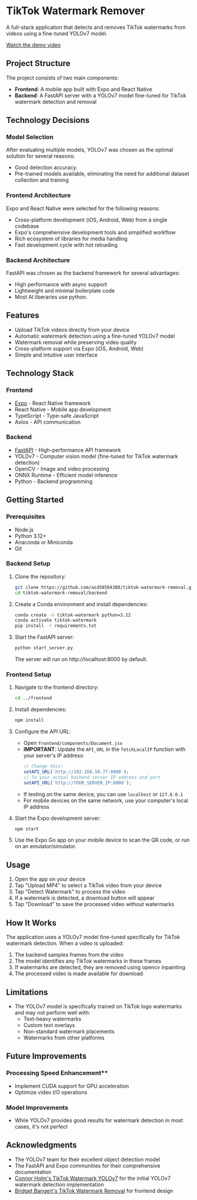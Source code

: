 # TikTok Watermark Remover

A full-stack application that detects and removes TikTok watermarks from videos using a fine-tuned YOLOv7 model.

[Watch the demo video](./demo.mp4)

## Project Structure

The project consists of two main components:

- **Frontend**: A mobile app built with Expo and React Native
- **Backend**: A FastAPI server with a YOLOv7 model fine-tuned for TikTok watermark detection and removal

## Technology Decisions

### Model Selection
After evaluating multiple models, YOLOv7 was chosen as the optimal solution for several reasons:
- Good detection accuracy.
- Pre-trained models available, eliminating the need for additional dataset collection and training

### Frontend Architecture
Expo and React Native were selected for the following reasons:
- Cross-platform development (iOS, Android, Web) from a single codebase
- Expo's comprehensive development tools and simplified workflow
- Rich ecosystem of libraries for media handling
- Fast development cycle with hot reloading

### Backend Architecture
FastAPI was chosen as the backend framework for several advantages:
- High performance with async support
- Lightweight and minimal boilerplate code
- Most AI liberaries use python.


## Features

- Upload TikTok videos directly from your device
- Automatic watermark detection using a fine-tuned YOLOv7 model
- Watermark removal while preserving video quality
- Cross-platform support via Expo (iOS, Android, Web)
- Simple and intuitive user interface

## Technology Stack

### Frontend
- [Expo](https://expo.dev/) - React Native framework
- React Native - Mobile app development
- TypeScript - Type-safe JavaScript
- Axios - API communication

### Backend
- [FastAPI](https://fastapi.tiangolo.com/) - High-performance API framework
- YOLOv7 - Computer vision model (fine-tuned for TikTok watermark detection)
- OpenCV - Image and video processing
- ONNX Runtime - Efficient model inference
- Python - Backend programming

## Getting Started

### Prerequisites

- Node.js
- Python 3.12+
- Anaconda or Miniconda
- Git

### Backend Setup

1. Clone the repository:
   ```bash
   git clone https://github.com/asd58584388/tiktok-watermark-removal.git
   cd tiktok-watermark-removal/backend
   ```

2. Create a Conda environment and install dependencies:
   ```bash
   conda create -n tiktok-watermark python=3.12
   conda activate tiktok-watermark
   pip install -r requirements.txt
   ```

3. Start the FastAPI server:
   ```bash
   python start_server.py
   ```
   The server will run on http://localhost:8000 by default.

### Frontend Setup

1. Navigate to the frontend directory:
   ```bash
   cd ../frontend
   ```

2. Install dependencies:
   ```bash
   npm install
   ```

3. Configure the API URL:
   - Open `frontend/components/Document.jsx`
   - **IMPORTANT**: Update the `API_URL` in the `fetchLocalIP` function with your server's IP address:
     ```javascript
     // Change this:
     setAPI_URL(`http://192.168.50.77:8000`);
     // To your actual backend server IP address and port
     setAPI_URL(`http://YOUR_SERVER_IP:8000`);
     ```
   - If testing on the same device, you can use `localhost` or `127.0.0.1`
   - For mobile devices on the same network, use your computer's local IP address

4. Start the Expo development server:
   ```bash
   npm start
   ```

5. Use the Expo Go app on your mobile device to scan the QR code, or run on an emulator/simulator.

## Usage

1. Open the app on your device
2. Tap "Upload MP4" to select a TikTok video from your device
3. Tap "Detect Watermark" to process the video
4. If a watermark is detected, a download button will appear
5. Tap "Download" to save the processed video without watermarks

## How It Works

The application uses a YOLOv7 model fine-tuned specifically for TikTok watermark detection. When a video is uploaded:

1. The backend samples frames from the video
2. The model identifies any TikTok watermarks in these frames
3. If watermarks are detected, they are removed using opencv inpainting
4. The processed video is made available for download

## Limitations

- The YOLOv7 model is specifically trained on TikTok logo watermarks and may not perform well with:
  - Text-heavy watermarks
  - Custom text overlays
  - Non-standard watermark placements
  - Watermarks from other platforms


## Future Improvements

### Processing Speed Enhancement**
   - Implement CUDA support for GPU acceleration
   - Optimize video I/O operations

### Model Improvements
   - While YOLOv7 provides good results for watermark detection in most cases, it's not perfect

## Acknowledgments

- The YOLOv7 team for their excellent object detection model
- The FastAPI and Expo communities for their comprehensive documentation
- [Connor Holm's TikTok Watermark YOLOv7](https://github.com/connorholm/tiktok-watermark-yolov7/tree/main/yolov7) for the initial YOLOv7 watermark detection implementation
- [Bridget Bangert's TikTok Watermark Removal](https://github.com/bridgetbangert/tiktok-watermark-removal) for frontend design
